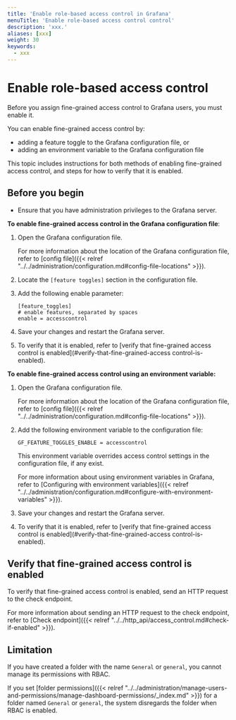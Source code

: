 ```yaml
---
title: 'Enable role-based access control in Grafana'
menuTitle: 'Enable role-based access control control'
description: 'xxx.'
aliases: [xxx]
weight: 30
keywords:
  - xxx
---
```


# Enable role-based access control

Before you assign fine-grained access control to Grafana users, you must enable it.

You can enable fine-grained access control by:

- adding a feature toggle to the Grafana configuration file, or
- adding an environment variable to the Grafana configuration file

This topic includes instructions for both methods of enabling fine-grained access control, and steps for how to verify that it is enabled.

## Before you begin

- Ensure that you have administration privileges to the Grafana server.

**To enable fine-grained access control in the Grafana configuration file**:

1. Open the Grafana configuration file.

   For more information about the location of the Grafana configuration file, refer to [config file]({{< relref "../../administration/configuration.md#config-file-locations" >}}).

1. Locate the `[feature toggles]` section in the configuration file.

1. Add the following enable parameter:

   ```
   [feature_toggles]
   # enable features, separated by spaces
   enable = accesscontrol
   ```

1. Save your changes and restart the Grafana server.

1. To verify that it is enabled, refer to [verify that fine-grained access control is enabled](#verify-that-fine-grained-access control-is-enabled).
   <br/>

**To enable fine-grained access control using an environment variable:**

1. Open the Grafana configuration file.

   For more information about the location of the Grafana configuration file, refer to [config file]({{< relref "../../administration/configuration.md#config-file-locations" >}}).

1. Add the following environment variable to the configuration file:

   `GF_FEATURE_TOGGLES_ENABLE = accesscontrol`

   This environment variable overrides access control settings in the configuration file, if any exist.

   For more information about using environment variables in Grafana, refer to [Configuring with environment variables]({{< relref "../../administration/configuration.md#configure-with-environment-variables" >}}).

1. Save your changes and restart the Grafana server.

1. To verify that it is enabled, refer to [verify that fine-grained access control is enabled](#verify-that-fine-grained-access control-is-enabled).

## Verify that fine-grained access control is enabled

To verify that fine-grained access control is enabled, send an HTTP request to the check endpoint.

For more information about sending an HTTP request to the check endpoint, refer to [Check endpoint]({{< relref "../../http_api/access_control.md#check-if-enabled" >}}).

## Limitation

If you have created a folder with the name `General` or `general`, you cannot manage its permissions with RBAC.

If you set [folder permissions]({{< relref "../../administration/manage-users-and-permissions/manage-dashboard-permissions/_index.md" >}}) for a folder named `General` or `general`, the system disregards the folder when RBAC is enabled.
